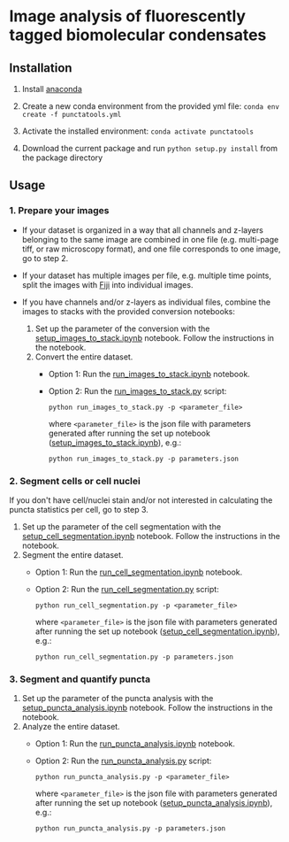 # Image analysis of fluorescently tagged biomolecular condensates

## Installation

1. Install [anaconda](https://docs.anaconda.com/anaconda/install/)

2. Create a new conda environment from the provided yml file: `conda env create -f punctatools.yml`

3. Activate the installed environment: `conda activate punctatools`

4. Download the current package and run `python setup.py install` from the package directory

## Usage

### 1. Prepare your images

- If your dataset is organized in a way that all channels and z-layers belonging to the same image 
  are combined in one file (e.g. multi-page tiff, or raw microscopy format), and one file corresponds
  to one image, go to step 2.
  
- If your dataset has multiple images per file, e.g. multiple time points, split the images with 
  [Fiji](https://imagej.net/software/fiji/) into individual images.
  
- If you have channels and/or z-layers as individual files, combine the images to stacks
  with the provided conversion notebooks:

    1. Set up the parameter of the conversion with the 
    [setup_images_to_stack.ipynb](notebooks/setup_images_to_stack.ipynb) notebook. 
    Follow the instructions in the notebook.
    2. Convert the entire dataset.
       - Option 1: Run the [run_images_to_stack.ipynb](notebooks/run_images_to_stack.ipynb) 
         notebook.
       - Option 2: Run the [run_images_to_stack.py](scripts/run_images_to_stack.py) script: 
    
            ``python run_images_to_stack.py -p <parameter_file>``
    
            where `<parameter_file>` is the json file with parameters generated after running the set up 
    notebook ([setup_images_to_stack.ipynb](notebooks/setup_images_to_stack.ipynb)), e.g.:
         
            ``python run_images_to_stack.py -p parameters.json``
    
### 2. Segment cells or cell nuclei

If you don't have cell/nuclei stain and/or not interested in calculating the puncta statistics per cell, 
go to step 3.

1. Set up the parameter of the cell segmentation with the 
    [setup_cell_segmentation.ipynb](notebooks/setup_cell_segmentation.ipynb) notebook. 
    Follow the instructions in the notebook.
2. Segment the entire dataset.
   - Option 1: Run the [run_cell_segmentation.ipynb](notebooks/run_cell_segmentation.ipynb) 
     notebook.
   - Option 2: Run the [run_cell_segmentation.py](scripts/run_cell_segmentation.py) script: 

        ``python run_cell_segmentation.py -p <parameter_file>``

        where `<parameter_file>` is the json file with parameters generated after running the set up 
notebook ([setup_cell_segmentation.ipynb](notebooks/setup_cell_segmentation.ipynb)), e.g.:
     
        ``python run_cell_segmentation.py -p parameters.json``



### 3. Segment and quantify puncta

1. Set up the parameter of the puncta analysis with the 
    [setup_puncta_analysis.ipynb](notebooks/setup_puncta_analysis.ipynb) notebook. 
    Follow the instructions in the notebook.
2. Analyze the entire dataset.
   - Option 1: Run the [run_puncta_analysis.ipynb](notebooks/run_puncta_analysis.ipynb) 
     notebook.
   - Option 2: Run the [run_puncta_analysis.py](scripts/run_puncta_analysis.py) script: 

        ``python run_puncta_analysis.py -p <parameter_file>``

        where `<parameter_file>` is the json file with parameters generated after running the set up 
notebook ([setup_puncta_analysis.ipynb](notebooks/setup_puncta_analysis.ipynb)), e.g.:
     
        ``python run_puncta_analysis.py -p parameters.json``
     

